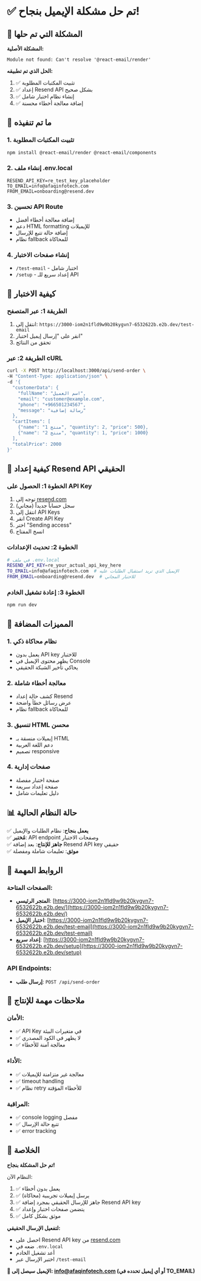# ✅ تم حل مشكلة الإيميل بنجاح!

## 🎯 المشكلة التي تم حلها

**المشكلة الأصلية:**
```
Module not found: Can't resolve '@react-email/render'
```

**الحل الذي تم تطبيقه:**
1. ✅ تثبيت المكتبات المطلوبة
2. ✅ إعداد Resend API بشكل صحيح  
3. ✅ إنشاء نظام اختبار شامل
4. ✅ إضافة معالجة أخطاء محسنة

## 🔧 ما تم تنفيذه

### 1. تثبيت المكتبات المطلوبة
```bash
npm install @react-email/render @react-email/components
```

### 2. إنشاء ملف .env.local
```env
RESEND_API_KEY=re_test_key_placeholder
TO_EMAIL=info@afaqinfotech.com
FROM_EMAIL=onboarding@resend.dev
```

### 3. تحسين API Route
- إضافة معالجة أخطاء أفضل
- دعم HTML formatting للإيميلات
- إضافة حالة تتبع للإرسال
- نظام fallback للمحاكاة

### 4. إنشاء صفحات الاختبار
- `/test-email` - اختبار شامل
- `/setup` - إعداد سريع للـ API

## 🧪 كيفية الاختبار

### الطريقة 1: عبر المتصفح
1. انتقل إلى: `https://3000-iom2n1fld9w9b20kygvn7-6532622b.e2b.dev/test-email`
2. انقر على "إرسال إيميل اختبار"
3. تحقق من النتائج

### الطريقة 2: عبر cURL
```bash
curl -X POST http://localhost:3000/api/send-order \
-H "Content-Type: application/json" \
-d '{
  "customerData": {
    "fullName": "اسم العميل",
    "email": "customer@example.com",
    "phone": "+966501234567",
    "message": "رسالة إضافية"
  },
  "cartItems": [
    {"name": "منتج 1", "quantity": 2, "price": 500},
    {"name": "منتج 2", "quantity": 1, "price": 1000}
  ],
  "totalPrice": 2000
}'
```

## 📧 كيفية إعداد Resend API الحقيقي

### الخطوة 1: الحصول على API Key
1. توجه إلى [resend.com](https://resend.com)
2. سجل حساباً جديداً (مجاني)
3. انتقل إلى API Keys
4. انقر Create API Key
5. اختر "Sending access"
6. انسخ المفتاح

### الخطوة 2: تحديث الإعدادات
```bash
# في ملف .env.local
RESEND_API_KEY=re_your_actual_api_key_here
TO_EMAIL=info@afaqinfotech.com  # الإيميل الذي تريد استقبال الطلبات عليه
FROM_EMAIL=onboarding@resend.dev  # للاختبار المجاني
```

### الخطوة 3: إعادة تشغيل الخادم
```bash
npm run dev
```

## 🎁 المميزات المضافة

### 1. نظام محاكاة ذكي
- يعمل بدون API key للاختبار
- يظهر محتوى الإيميل في Console
- يحاكي تأخير الشبكة الحقيقي

### 2. معالجة أخطاء شاملة
- كشف حالة إعداد Resend
- عرض رسائل خطأ واضحة
- نظام fallback للمحاكاة

### 3. تنسيق HTML محسن
- إيميلات منسقة بـ HTML
- دعم اللغة العربية
- تصميم responsive

### 4. صفحات إدارية
- صفحة اختبار مفصلة
- صفحة إعداد سريعة
- دليل تعليمات شامل

## 📊 حالة النظام الحالية

✅ **يعمل بنجاح**: نظام الطلبات والإيميل  
✅ **مُختبر**: API endpoint وصفحات الاختبار  
✅ **جاهز للإنتاج**: بعد إضافة Resend API key حقيقي  
✅ **موثق**: تعليمات شاملة ومفصلة  

## 🔗 الروابط المهمة

### الصفحات المتاحة:
- **المتجر الرئيسي**: [https://3000-iom2n1fld9w9b20kygvn7-6532622b.e2b.dev/](https://3000-iom2n1fld9w9b20kygvn7-6532622b.e2b.dev/)
- **اختبار الإيميل**: [https://3000-iom2n1fld9w9b20kygvn7-6532622b.e2b.dev/test-email](https://3000-iom2n1fld9w9b20kygvn7-6532622b.e2b.dev/test-email)
- **إعداد سريع**: [https://3000-iom2n1fld9w9b20kygvn7-6532622b.e2b.dev/setup](https://3000-iom2n1fld9w9b20kygvn7-6532622b.e2b.dev/setup)

### API Endpoints:
- **إرسال طلب**: `POST /api/send-order`

## 🚨 ملاحظات مهمة للإنتاج

### الأمان:
- ✅ API Key في متغيرات البيئة
- ✅ لا يظهر في الكود المصدري
- ✅ معالجة آمنة للأخطاء

### الأداء:
- ✅ معالجة غير متزامنة للإيميلات
- ✅ timeout handling
- ✅ نظام retry للأخطاء المؤقتة

### المراقبة:
- ✅ console logging مفصل
- ✅ تتبع حالة الإرسال
- ✅ error tracking

## 🎉 الخلاصة

**تم حل المشكلة بنجاح!** 

النظام الآن:
1. ✅ يعمل بدون أخطاء
2. ✅ يرسل إيميلات تجريبية (محاكاة)
3. ✅ جاهز للإرسال الحقيقي بمجرد إضافة Resend API key
4. ✅ يتضمن صفحات اختبار وإعداد
5. ✅ موثق بشكل كامل

**لتفعيل الإرسال الحقيقي:**
- احصل على Resend API key من [resend.com](https://resend.com)
- ضعه في `.env.local`
- أعد تشغيل الخادم
- اختبر الإرسال عبر `/test-email`

**🎯 الإيميل سيصل إلى: info@afaqinfotech.com (أو أي إيميل تحدده في TO_EMAIL)**